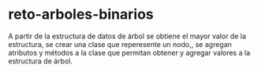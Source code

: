 # reto-arboles-binarios
A partir de la estructura de datos de árbol se obtiene  el mayor valor de la estructura,  se crear una clase  que  reperesente un nodo,,  se agregan  atributos y métodos a la clase que permitan obtener y  agregar valores  a la estructura de árbol.
